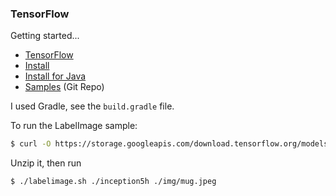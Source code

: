 ### TensorFlow
Getting started...

- [TensorFlow](https://www.tensorflow.org/)
- [Install](https://www.tensorflow.org/install/)
- [Install for Java](https://www.tensorflow.org/install/install_java)
- [Samples](https://github.com/tensorflow/tensorflow/blob/r1.8/tensorflow/java/src/main/java/org/tensorflow/examples/LabelImage.java) (Git Repo)

I used Gradle, see the `build.gradle` file.

To run the LabelImage sample: 
```sh
$ curl -O https://storage.googleapis.com/download.tensorflow.org/models/inception5h.zip
```
Unzip it, then run
```
$ ./labelimage.sh ./inception5h ./img/mug.jpeg 
```
